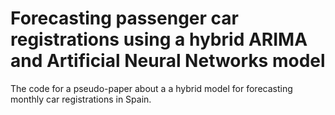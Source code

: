 # Forecasting passenger car registrations using a hybrid ARIMA and Artificial Neural Networks model
The code for a pseudo-paper about a a hybrid model for forecasting monthly car registrations in Spain.
